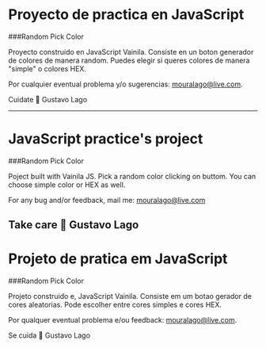 # Proyecto de practica en JavaScript
###Random Pick Color

Proyecto construido en JavaScript Vainila.
Consiste en un boton generador de colores de manera random. 
Puedes elegir si queres colores de manera "simple" o colores HEX.

Por cualquier eventual problema y/o sugerencias: mouralago@live.com.

Cuidate 💚
Gustavo Lago

--------------------------------

# JavaScript practice's project
###Random Pick Color

Poject built with Vainila JS.
Pick a random color clicking on buttom.
You can choose simple color or HEX as well.

For any bug and/or feedback, mail me: mouralago@live.com

Take care 💚
Gustavo Lago
--------------------------------

# Projeto de pratica em JavaScript
###Random Pick Color

Projeto construido e, JavaScript Vainila.
Consiste em um botao gerador de cores aleatorias.
Pode escolher entre cores simples e cores HEX.

Por qualquer eventual problema e/ou feedback: mouralago@live.com.

Se cuida 💚
Gustavo Lago

